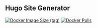 ## Hugo Site Generator

[![Docker Image Size (tag)](https://img.shields.io/docker/image-size/crazyuploader/hugo/latest)](https://hub.docker.com/r/crazyuploader/hugo)
[![Docker Pulls](https://img.shields.io/docker/pulls/crazyuploader/hugo)](https://hub.docker.com/r/crazyuploader/hugo)
